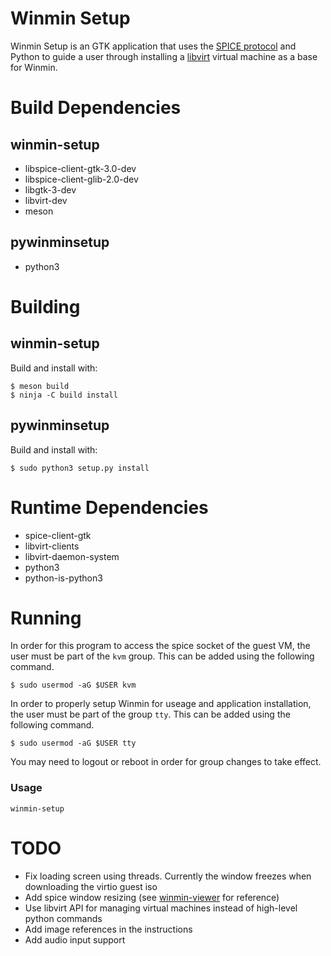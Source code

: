 # Winmin Setup

Winmin Setup is an GTK application that uses the [SPICE protocol](https://www.spice-space.org/) and Python to guide a user through installing a [libvirt](https://libvirt.org/) virtual machine as a base for Winmin.

# Build Dependencies
## winmin-setup
- libspice-client-gtk-3.0-dev
- libspice-client-glib-2.0-dev
- libgtk-3-dev
- libvirt-dev
- meson
## pywinminsetup
- python3

# Building
## winmin-setup
Build and install with:

```
$ meson build
$ ninja -C build install
```
## pywinminsetup
Build and install with:
```
$ sudo python3 setup.py install
```

# Runtime Dependencies

- spice-client-gtk
- libvirt-clients
- libvirt-daemon-system
- python3
- python-is-python3

# Running

In order for this program to access the spice socket of the guest VM, the user must be part of the `kvm` group. This can be added using the following command.
```
$ sudo usermod -aG $USER kvm
```
In order to properly setup Winmin for useage and application installation, the user must be part of the group `tty`. This can be added using the following command.
```
$ sudo usermod -aG $USER tty
```

You may need to logout or reboot in order for group changes to take effect.

### Usage
```
winmin-setup
```
# TODO
- Fix loading screen using threads. Currently the window freezes when downloading the virtio guest iso 
- Add spice window resizing (see [winmin-viewer](https://github.com/vlinkz/winmin-viewer) for reference)
- Use libvirt API for managing virtual machines instead of high-level python commands
- Add image references in the instructions
- Add audio input support